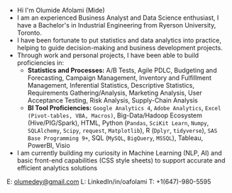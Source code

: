 - Hi I'm Olumide Afolami (Mide)
- I am an experienced Business Analyst and Data Science enthusiast, I have a Bachelor's in Industrial Engineering from Ryerson University, Toronto.
- I have been fortunate to put statistics and data analytics into practice, helping to guide decision-making and business development projects.
- Through work and personal projects, I have been able to build proficiencies in:
  - **Statistics and Processes:** A/B Tests, Agile PDLC, Budgeting and Forecasting, Campaign Management, Inventory and Fulfillment Management, Inferential Statistics, Descriptive Statistics, Requirements Gathering/Analysis, Marketing Analysis, User Acceptance Testing, Risk Analysis, Supply-Chain Analysis
  - **BI Tool Proficiencies:** `Google Analytics 4`, `Adobe Analytics`, `Excel (Pivot-tables, VBA, Macros)`, Big-Data/Hadoop Ecosystem (Hive/PIG/Spark), HTML, Python (`Pandas`, `SciKit Learn`, `Numpy`, `SQLAlchemy`, `Scipy`, `request`, `Matplotlib`), R (`Dplyr`, `tidyverse`), `SAS Base Programming 9+`, SQL (`MySQL`, `BigQuery`, `MSSQL`), Tableau, PowerBI, Visio
- I am currently building my curiosity in Machine Learning (NLP, AI) and basic front-end capabilities (CSS style sheets) to support accurate and efficient analytics solutions

E: olumedey@gmail.com
L: LinkedIn/in/oafolami
T: +1(647)-980-5595

<!---
Olumedey/Olumedey is a ✨ special ✨ repository because its `README.md` (this file) appears on your GitHub profile.
You can click the Preview link to take a look at your changes.
--->
